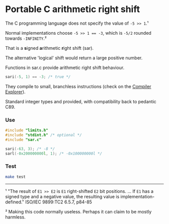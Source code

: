 # Portable C arithmetic right shift

The C programming language does not specify the value of  `-5 >> 1`.¹

Normal implementations choose `-5 >> 1 == -3`, which is `-5/2` rounded towards `-INFINITY`.²

That is a **s**igned **a**rithmetic **r**ight shift (sar).

The alternative 'logical' shift would return a large positive number.

Functions in sar.c provide arithmetic right shift behaviour.
```c
sari(-5, 1) == -3; /* true */
```
They compile to small, branchless instructions (check on the [Compiler Explorer](https://godbolt.org/z/6PzT3h)).

Standard integer types and provided, with compatibility back to pedantic C89.

### Use
```c
#include "limits.h"
#include "stdint.h" /* optional */
#include "sar.c"

sari(-63, 3); /* -8 */
sarl(-0x200000000l, 1); /* -0x100000000l */
```
### Test
```bash
make test
```

___
¹ "The result of `E1 >> E2` is `E1` right-shifted `E2` bit positions. ... If `E1` has a signed type and a negative value, the resulting value is implementation-defined." ISO/IEC 9899:TC2 6.5.7, p84-85

² Making this code normally useless. Perhaps it can claim to be mostly harmless.
